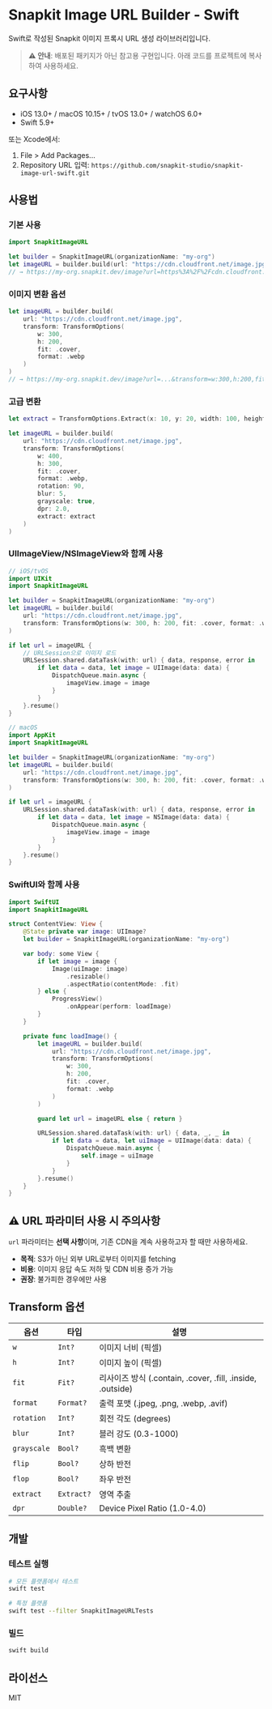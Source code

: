 # Snapkit Image URL Builder - Swift

Swift로 작성된 Snapkit 이미지 프록시 URL 생성 라이브러리입니다.

> **⚠️ 안내**: 배포된 패키지가 아닌 참고용 구현입니다. 아래 코드를 프로젝트에 복사하여 사용하세요.

## 요구사항

- iOS 13.0+ / macOS 10.15+ / tvOS 13.0+ / watchOS 6.0+
- Swift 5.9+

또는 Xcode에서:

1. File > Add Packages...
2. Repository URL 입력: `https://github.com/snapkit-studio/snapkit-image-url-swift.git`

## 사용법

### 기본 사용

```swift
import SnapkitImageURL

let builder = SnapkitImageURL(organizationName: "my-org")
let imageURL = builder.build(url: "https://cdn.cloudfront.net/image.jpg")
// → https://my-org.snapkit.dev/image?url=https%3A%2F%2Fcdn.cloudfront.net%2Fimage.jpg
```

### 이미지 변환 옵션

```swift
let imageURL = builder.build(
    url: "https://cdn.cloudfront.net/image.jpg",
    transform: TransformOptions(
        w: 300,
        h: 200,
        fit: .cover,
        format: .webp
    )
)
// → https://my-org.snapkit.dev/image?url=...&transform=w:300,h:200,fit:cover,format:webp
```

### 고급 변환

```swift
let extract = TransformOptions.Extract(x: 10, y: 20, width: 100, height: 150)

let imageURL = builder.build(
    url: "https://cdn.cloudfront.net/image.jpg",
    transform: TransformOptions(
        w: 400,
        h: 300,
        fit: .cover,
        format: .webp,
        rotation: 90,
        blur: 5,
        grayscale: true,
        dpr: 2.0,
        extract: extract
    )
)
```

### UIImageView/NSImageView와 함께 사용

```swift
// iOS/tvOS
import UIKit
import SnapkitImageURL

let builder = SnapkitImageURL(organizationName: "my-org")
let imageURL = builder.build(
    url: "https://cdn.cloudfront.net/image.jpg",
    transform: TransformOptions(w: 300, h: 200, fit: .cover, format: .webp)
)

if let url = imageURL {
    // URLSession으로 이미지 로드
    URLSession.shared.dataTask(with: url) { data, response, error in
        if let data = data, let image = UIImage(data: data) {
            DispatchQueue.main.async {
                imageView.image = image
            }
        }
    }.resume()
}
```

```swift
// macOS
import AppKit
import SnapkitImageURL

let builder = SnapkitImageURL(organizationName: "my-org")
let imageURL = builder.build(
    url: "https://cdn.cloudfront.net/image.jpg",
    transform: TransformOptions(w: 300, h: 200, fit: .cover, format: .webp)
)

if let url = imageURL {
    URLSession.shared.dataTask(with: url) { data, response, error in
        if let data = data, let image = NSImage(data: data) {
            DispatchQueue.main.async {
                imageView.image = image
            }
        }
    }.resume()
}
```

### SwiftUI와 함께 사용

```swift
import SwiftUI
import SnapkitImageURL

struct ContentView: View {
    @State private var image: UIImage?
    let builder = SnapkitImageURL(organizationName: "my-org")

    var body: some View {
        if let image = image {
            Image(uiImage: image)
                .resizable()
                .aspectRatio(contentMode: .fit)
        } else {
            ProgressView()
                .onAppear(perform: loadImage)
        }
    }

    private func loadImage() {
        let imageURL = builder.build(
            url: "https://cdn.cloudfront.net/image.jpg",
            transform: TransformOptions(
                w: 300,
                h: 200,
                fit: .cover,
                format: .webp
            )
        )

        guard let url = imageURL else { return }

        URLSession.shared.dataTask(with: url) { data, _, _ in
            if let data = data, let uiImage = UIImage(data: data) {
                DispatchQueue.main.async {
                    self.image = uiImage
                }
            }
        }.resume()
    }
}
```

## ⚠️ URL 파라미터 사용 시 주의사항

`url` 파라미터는 **선택 사항**이며, 기존 CDN을 계속 사용하고자 할 때만 사용하세요.

- **목적**: S3가 아닌 외부 URL로부터 이미지를 fetching
- **비용**: 이미지 응답 속도 저하 및 CDN 비용 증가 가능
- **권장**: 불가피한 경우에만 사용

## Transform 옵션

| 옵션        | 타입       | 설명                                                       |
| ----------- | ---------- | ---------------------------------------------------------- |
| `w`         | `Int?`     | 이미지 너비 (픽셀)                                         |
| `h`         | `Int?`     | 이미지 높이 (픽셀)                                         |
| `fit`       | `Fit?`     | 리사이즈 방식 (.contain, .cover, .fill, .inside, .outside) |
| `format`    | `Format?`  | 출력 포맷 (.jpeg, .png, .webp, .avif)                      |
| `rotation`  | `Int?`     | 회전 각도 (degrees)                                        |
| `blur`      | `Int?`     | 블러 강도 (0.3-1000)                                       |
| `grayscale` | `Bool?`    | 흑백 변환                                                  |
| `flip`      | `Bool?`    | 상하 반전                                                  |
| `flop`      | `Bool?`    | 좌우 반전                                                  |
| `extract`   | `Extract?` | 영역 추출                                                  |
| `dpr`       | `Double?`  | Device Pixel Ratio (1.0-4.0)                               |

## 개발

### 테스트 실행

```bash
# 모든 플랫폼에서 테스트
swift test

# 특정 플랫폼
swift test --filter SnapkitImageURLTests
```

### 빌드

```bash
swift build
```

## 라이선스

MIT
